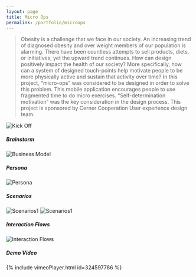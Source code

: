 ```yaml
---
layout: page
title: Micro Ops
permalink: /portfolio/microops
---
```


> Obesity is a challenge that we face in our society. An increasing trend of diagnosed obesity and over weight members of our population is alarming. There have been countless attempts to sell products, diets, or initiatives, yet the upward trend continues. How can design positively impact the health of our society? More specifically, how can a system of designed touch-points help motivate people to be more physically active and sustain that activity over time? In this project, “micro-ops” was considered to be designed in order to solve this problem. This mobile application encourages people to use fragmented time to do micro exercises. “Self-determination motivation” was the key consideration in the design process. This project is sponsored by Cerner Cooperation User experience design team. 

![Kick Off](https://cyrus-education.github.io/images/cencer_kickoff.jpg "Large example image")
##### Brainstorm
![Business Model](https://cyrus-education.github.io/images/cencer_bs.png "Large example image")
##### Persona
![Persona](https://cyrus-education.github.io/images/cencer_persona.jpg "Large example image")
##### Scenarios
![Scenarios1](https://cyrus-education.github.io/images/cencer_s1.png "Large example image")
![Scenarios1](https://cyrus-education.github.io/images/cencer_s2.png "Large example image")
##### Interaction Flows
![Interaction Flows](https://cyrus-education.github.io/images/cencer_if.jpg "Large example image")
##### Demo Video
{% include vimeoPlayer.html id=324597786 %}
